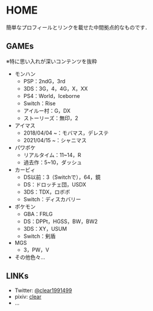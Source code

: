 # HOME

簡単なプロフィールとリンクを載せた中間拠点的なものです．

## GAMEs

※特に思い入れが深いコンテンツを抜粋

* モ<!---->ンハン
  * PSP：2ndG，3rd
  * 3DS：3G，4，4G，X，XX
  * PS4：World，Ice<!---->born<!---->e
  * Switch：Rise
  * ア<!---->イルー村：G，DX
  * ストーリー<!---->ズ：無印，2
* ア<!---->イマ<!---->ス
  * 2018/04/04 ~：モ<!---->バマ<!---->ス，デ<!---->レス<!---->テ
  * 2021/04/15 ~：シャ<!---->ニマ<!---->ス
* パ<!---->ワポ<!---->ケ
  * リアルタイム：11~14，R
  * 過去作：5~10，ダッシュ
* カー<!---->ビ<!---->ィ
  * DS以前：3（Switchで），64，鏡
  * DS：ドロ<!---->ッチ<!---->ェ<!---->団，USDX
  * 3DS：TDX，ロボ<!---->ボ
  * Switch：デ<!---->ィスカバリー
* ポ<!---->ケモ<!---->ン
  * GBA：FRLG
  * DS：DPPt，HGSS，BW，BW2
  * 3DS：XY，USUM
  * Switch：剣<!---->盾
* MGS
  * 3，PW，V
* その他色々…

## LINKs
* Twitter: [@clear1991499](https://twitter.com/clear1991499)
* pixiv: [clear](https://www.pixiv.net/users/12572405)
* …
